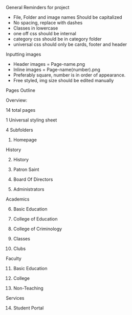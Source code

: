 

General Reminders for project

- File, Folder and image names Should be capitalized
- No spacing, replace with dashes
- Classes in lowercase
- one off css should be internal
- category css should be in category folder
- universal css should only be cards, footer and header

Inputting images
- Header images = Page-name.png
- Inline images = Page-name(number).png
- Preferably square, number is in order of appearance.
- Free styled, img size should be edited manually


Pages Outline

Overview:

14 total pages

1 Universal styling sheet

4 Subfolders


1. Homepage


History

2. History

3. Patron Saint

4. Board Of Directors

5. Administrators


Academics

6. Basic Education

7. College of Education

8. College of Criminology

9. Classes

10. Clubs


Faculty

11. Basic Education

12. College

13. Non-Teaching


Services

14. Student Portal
